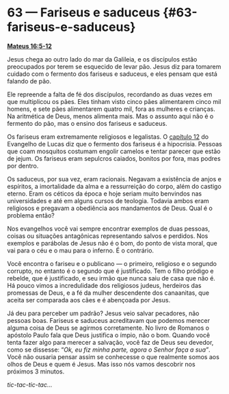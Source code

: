 # 63 — Fariseus e saduceus {#63-fariseus-e-saduceus}

[**Mateus 16:5-12**](http://bibliaonline.com.br/acf/mt/16/5-12)

Jesus chega ao outro lado do mar da Galileia, e os discípulos estão preocupados por terem se esquecido de levar pão. Jesus diz para tomarem cuidado com o fermento dos fariseus e saduceus, e eles pensam que está falando de pão.

Ele repreende a falta de fé dos discípulos, recordando as duas vezes em que multiplicou os pães. Eles tinham visto cinco pães alimentarem cinco mil homens, e sete pães alimentarem quatro mil, fora as mulheres e crianças. Na aritmética de Deus, menos alimenta mais. Mas o assunto aqui não é o fermento do pão, mas o ensino dos fariseus e saduceus.

Os fariseus eram extremamente religiosos e legalistas. O [capítulo 12](http://bibliaonline.com.br/acf/lc/12) do Evangelho de Lucas diz que o fermento dos fariseus é a hipocrisia. Pessoas que coam mosquitos costumam engolir camelos e tentar parecer que estão de jejum. Os fariseus eram sepulcros caiados, bonitos por fora, mas podres por dentro.

Os saduceus, por sua vez, eram racionais. Negavam a existência de anjos e espíritos, a imortalidade da alma e a ressurreição do corpo, além do castigo eterno. Eram os céticos da época e hoje seriam muito benvindos nas universidades e até em alguns cursos de teologia. Todavia ambos eram religiosos e pregavam a obediência aos mandamentos de Deus. Qual é o problema então?

Nos evangelhos você vai sempre encontrar exemplos de duas pessoas, coisas ou situações antagônicas representando salvos e perdidos. Nos exemplos e parábolas de Jesus não é o bom, do ponto de vista moral, que vai para o céu e o mau para o inferno. É o contrário.

Você encontra o fariseu e o publicano — o primeiro, religioso e o segundo corrupto, no entanto é o segundo que é justificado. Tem o filho pródigo e rebelde, que é justificado, e seu irmão que nunca saiu de casa que não é. Há pouco vimos a incredulidade dos religiosos judeus, herdeiros das promessas de Deus, e a fé da mulher descendente dos canaanitas, que aceita ser comparada aos cães e é abençoada por Jesus.

Já deu para perceber um padrão? Jesus veio salvar pecadores, não pessoas boas. Fariseus e saduceus acreditavam que podemos merecer alguma coisa de Deus se agirmos corretamente. No livro de Romanos o apóstolo Paulo fala que Deus justifica o ímpio, não o bom. Quando você tenta fazer algo para merecer a salvação, você faz de Deus seu devedor, como se dissesse: “_Ok, eu fiz minha parte, agora o Senhor faça a sua”_. Você não ousaria pensar assim se conhecesse o que realmente somos aos olhos de Deus e quem é Jesus. Mas isso nós vamos descobrir nos próximos 3 minutos.

_tic-tac-tic-tac..._